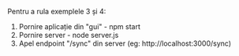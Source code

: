 Pentru a rula exemplele 3 și 4:

 1. Pornire aplicație din "gui" - npm start
 2. Pornire server - node server.js
 3. Apel endpoint "/sync" din server (eg: http://localhost:3000/sync)

